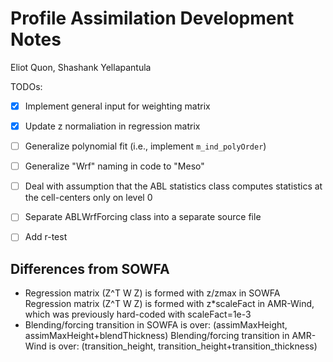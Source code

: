 # Profile Assimilation Development Notes
Eliot Quon, Shashank Yellapantula

TODOs:
- [x] Implement general input for weighting matrix
- [x] Update z normaliation in regression matrix
- [ ] Generalize polynomial fit (i.e., implement `m_ind_polyOrder`)
- [ ] Generalize "Wrf" naming in code to "Meso"
- [ ] Deal with assumption that the ABL statistics class computes statistics at the cell-centers
      only on level 0
- [ ] Separate ABLWrfForcing class into a separate source file
- [ ] Add r-test


## Differences from SOWFA

- Regression matrix (Z^T W Z) is formed with z/zmax in SOWFA
  Regression matrix (Z^T W Z) is formed with z*scaleFact in AMR-Wind, which was previously
    hard-coded with scaleFact=1e-3
- Blending/forcing transition in SOWFA is over:
    (assimMaxHeight, assimMaxHeight+blendThickness)
  Blending/forcing transition in AMR-Wind is over:
    (transition_height, transition_height+transition_thickness)

